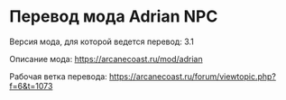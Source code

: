 # Перевод мода Adrian NPC

Версия мода, для которой ведется перевод: 3.1

Описание мода: https://arcanecoast.ru/mod/adrian

Рабочая ветка перевода: https://arcanecoast.ru/forum/viewtopic.php?f=6&t=1073
